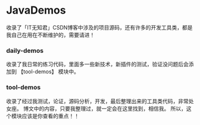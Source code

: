 # JavaDemos
收录了「IT无知君」CSDN博客中涉及的项目源码，还有许多的开发工具类，都是我自己在用在不断维护的，需要请进！

### daily-demos
收录了我日常的练习代码，里面多一些新技术，新插件的测试，验证没问题后会添加到 【tool-demos】 模块中。

### tool-demos
收录了经过我测试，论证，源码分析，开发，最后整理出来的工具类代码，非常处女座。
博文中的内容，只要我整理过，就一定会在这里找到，相信我。
所以，这个模块应该是你查看的重点！！
